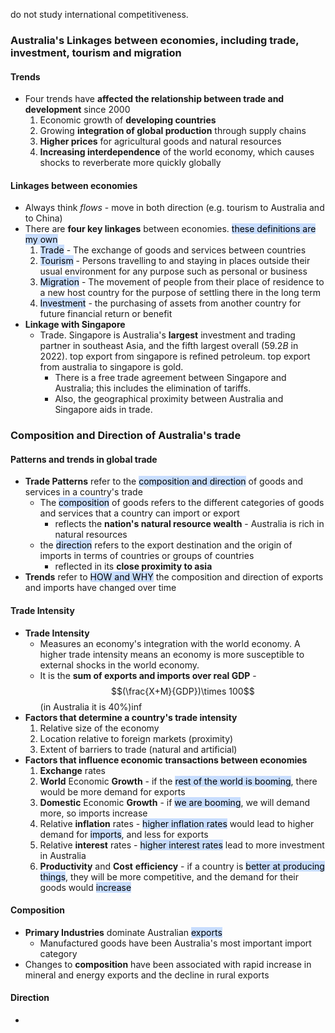 do not study international competitiveness.
### Australia's Linkages between economies, including trade, investment, tourism and migration
#### Trends
- Four trends have **affected the relationship between trade and development** since 2000
	1. Economic growth of **developing countries**
	2. Growing **integration of global production** through supply chains
	3. **Higher prices** for agricultural goods and natural resources
	4. **Increasing interdependence** of the world economy, which causes shocks to reverberate more quickly globally

#### Linkages between economies
- Always think *flows* - move in both direction (e.g. tourism to Australia and to China)
- There are **four key linkages** between economies. <mark style="background: #ADCCFFA6;">these definitions are my own</mark>
	1. <mark style="background: #ADCCFFA6;">Trade</mark> - The exchange of goods and services between countries
	2. <mark style="background: #ADCCFFA6;">Tourism</mark> - Persons travelling to and staying in places outside their usual environment for any purpose such as personal or business
	3. <mark style="background: #ADCCFFA6;">Migration</mark> - The movement of people from their place of residence to a new host country for the purpose of settling there in the long term 
	4. <mark style="background: #ADCCFFA6;">Investment</mark> - the purchasing of assets from another country for future financial return or benefit
- **Linkage with Singapore**
	- Trade. Singapore is Australia's **largest** investment and trading partner in southeast Asia, and the fifth largest overall ($59.2B$ in 2022).  top export from singapore is refined petroleum. top export from australia to singapore is gold.
		- There is a free trade agreement between Singapore and Australia; this includes the elimination of tariffs.
		- Also, the geographical proximity between Australia and Singapore aids in trade.

### Composition and Direction of Australia's trade
#### Patterns and trends in global trade
- **Trade Patterns** refer to the <mark style="background: #ADCCFFA6;">composition and direction</mark> of goods and services in a country's trade
	- The <mark style="background: #ADCCFFA6;">composition</mark> of goods refers to the different categories of goods and services that a country can import or export
		- reflects the **nation's natural resource wealth** - Australia is rich in natural resources
	- the <mark style="background: #ADCCFFA6;">direction</mark> refers to the export destination and the origin of imports in terms of countries or groups of countries
		- reflected in its **close proximity to asia**
- **Trends** refer to <mark style="background: #ADCCFFA6;">HOW and WHY</mark> the composition and direction of exports and imports have changed over time

#### Trade Intensity
- **Trade Intensity**
	- Measures an economy's integration with the world economy. A higher trade intensity means an economy is more susceptible to external shocks in the world economy.
	- It is the **sum of exports and imports over real GDP** - $$(\frac{X+M}{GDP})\times 100$$ (in Australia it is $40\%$)inf
- **Factors that determine a country's trade intensity**
	1. Relative size of the economy
	2. Location relative to foreign markets (proximity)
	3. Extent of barriers to trade (natural and artificial)
- **Factors that influence economic transactions between economies**
	1. **Exchange** rates
	2. **World** Economic **Growth** - if the <mark style="background: #ADCCFFA6;">rest of the world is booming</mark>, there would be more demand for exports
	3. **Domestic** Economic **Growth** - if <mark style="background: #ADCCFFA6;">we are booming</mark>, we will demand more, so imports increase
	4. Relative **inflation** rates - <mark style="background: #ADCCFFA6;">higher inflation rates</mark> would lead to higher demand for <mark style="background: #ADCCFFA6;">imports</mark>, and less for exports
	5. Relative **interest** rates - <mark style="background: #ADCCFFA6;">higher interest rates</mark> lead to more investment in Australia
	6. **Productivity** and **Cost** **efficiency** - if a country is <mark style="background: #ADCCFFA6;">better at producing things</mark>, they will be more competitive, and the demand for their goods would <mark style="background: #ADCCFFA6;">increase</mark>

#### Composition
- **Primary Industries** dominate Australian <mark style="background: #ADCCFFA6;">exports</mark>
	- Manufactured goods have been Australia's most important import category
- Changes to **composition** have been associated with rapid increase in mineral and energy exports and the decline in rural exports

#### Direction
- 